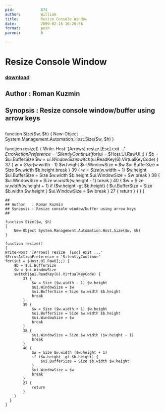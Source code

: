 ```yaml
---
pid:            874
author:         William
title:          Resize Console Window
date:           2009-02-16 16:26:56
format:         posh
parent:         0

---
```


# Resize Console Window

### [download](//scripts/874.ps1)

##
## Author   : Roman Kuzmin
## Synopsis : Resize console window/buffer using arrow keys
##

function Size($w, $h)
{
    New-Object System.Management.Automation.Host.Size($w, $h)
}

function resize()
{
Write-Host '[Arrows] resize  [Esc] exit ...'
$ErrorActionPreference = 'SilentlyContinue'
for($ui = $Host.UI.RawUI;;) {
    $b = $ui.BufferSize
    $w = $ui.WindowSize
    switch($ui.ReadKey(6).VirtualKeyCode) {
        37 {
            $w = Size ($w.width - 1) $w.height
            $ui.WindowSize = $w
            $ui.BufferSize = Size $w.width $b.height
            break
        }
        39 {
            $w = Size ($w.width + 1) $w.height
            $ui.BufferSize = Size $w.width $b.height
            $ui.WindowSize = $w
            break
        }
        38 {
            $ui.WindowSize = Size $w.width ($w.height - 1)
            break
        }
        40 {
            $w = Size $w.width ($w.height + 1)
            if ($w.height -gt $b.height) {
                $ui.BufferSize = Size $b.width $w.height
            }
            $ui.WindowSize = $w
            break
        }
        27 {
            return
        }
    }
  }
}

```posh
##
## Author   : Roman Kuzmin
## Synopsis : Resize console window/buffer using arrow keys
##

function Size($w, $h)
{
    New-Object System.Management.Automation.Host.Size($w, $h)
}

function resize()
{
Write-Host '[Arrows] resize  [Esc] exit ...'
$ErrorActionPreference = 'SilentlyContinue'
for($ui = $Host.UI.RawUI;;) {
    $b = $ui.BufferSize
    $w = $ui.WindowSize
    switch($ui.ReadKey(6).VirtualKeyCode) {
        37 {
            $w = Size ($w.width - 1) $w.height
            $ui.WindowSize = $w
            $ui.BufferSize = Size $w.width $b.height
            break
        }
        39 {
            $w = Size ($w.width + 1) $w.height
            $ui.BufferSize = Size $w.width $b.height
            $ui.WindowSize = $w
            break
        }
        38 {
            $ui.WindowSize = Size $w.width ($w.height - 1)
            break
        }
        40 {
            $w = Size $w.width ($w.height + 1)
            if ($w.height -gt $b.height) {
                $ui.BufferSize = Size $b.width $w.height
            }
            $ui.WindowSize = $w
            break
        }
        27 {
            return
        }
    }
  }
}
```
